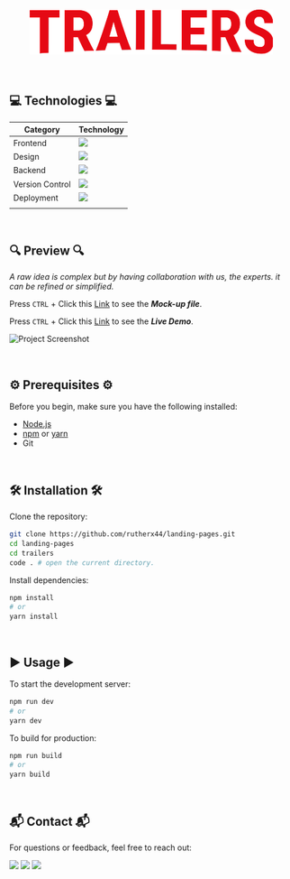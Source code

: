 <h3 align="center">
  
  ![Project Screenshot](src/assets/logo.png)
</h3>

<br/>

## 💻 Technologies 💻

| Category        | Technology                                                                                                                     |
| --------------- | ------------------------------------------------------------------------------------------------------------------------------ |
| Frontend        | <img src="https://go-skill-icons.vercel.app/api/icons?i=html,css,javascript,react,vite,tailwind,reactquery,npm&titles=true" /> |
| Design          | <img src="https://go-skill-icons.vercel.app/api/icons?i=figma,ps&titles=true" />                                               |
| Backend         | <img src="https://go-skill-icons.vercel.app/api/icons?i=axios&titles=true" />                                                  |
| Version Control | <img src="https://go-skill-icons.vercel.app/api/icons?i=git&titles=true" />                                                    |
| Deployment      | <img src="https://go-skill-icons.vercel.app/api/icons?i=vercel&titles=true" />                                                 |
|                 |                                                                                                                                |

<br/>

## 🔍 Preview 🔍

<i>A raw idea is complex but by having collaboration with us, the experts. it can be refined or simplified.</i>

Press `CTRL` + Click this [Link](https://www.figma.com/design/DCHT57Zu2XXnbkhPQ0mzsk/Trailer-Landing-Page?node-id=2-2&t=ORuq890Mp04XKY3Y-1) to see the **_Mock-up file_**.

Press `CTRL` + Click this [Link](tailers-landing-page.vercel.app) to see the **_Live Demo_**.

![Project Screenshot](public/preview.png)

<br/>

## ⚙️ Prerequisites ⚙️

Before you begin, make sure you have the following installed:

- [Node.js](https://nodejs.org/)
- [npm](https://www.npmjs.com/) or [yarn](https://yarnpkg.com/)
- Git

<br/>

## 🛠️ Installation 🛠️

Clone the repository:

```bash
git clone https://github.com/rutherx44/landing-pages.git
cd landing-pages
cd trailers
code . # open the current directory.
```

Install dependencies:

```bash
npm install
# or
yarn install
```

<br/>

## ▶️ Usage ▶️

To start the development server:

```bash
npm run dev
# or
yarn dev
```

To build for production:

```bash
npm run build
# or
yarn build
```

<br/>

## 📬 Contact 📬

For questions or feedback, feel free to reach out:

<div>
  <a href="mailto:ruther.diox04@gmail.com" target="_blank"><img src="https://img.shields.io/badge/Gmail-f43f5e?style=for-the-badge&logo=gmail&logoColor=white" /></a>
  <a href="https://linkedin.com/in/ruther-dio" target="_blank"><img src="https://img.shields.io/badge/LinkedIn-3b82f6?style=for-the-badge&logo=linkedin&logoColor=#06b6d4" /></a>
  <a href="https://ruther-portfolio.vercel.app/" target="_blank"><img src="https://img.shields.io/badge/Portfolio-84cc16?style=for-the-badge&logo=todoist&logoColor=white" />
</div>

